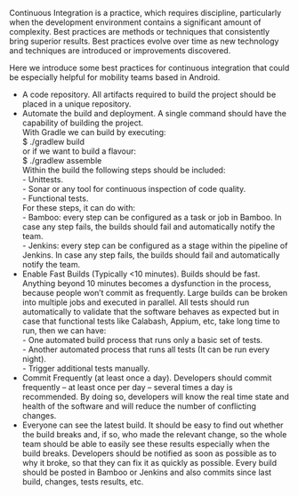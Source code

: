 Continuous Integration is a practice, which requires discipline, particularly when the development environment contains a significant amount of complexity.  Best practices are methods or techniques that consistently bring superior results. Best practices evolve over time as new technology and techniques are introduced or improvements discovered.

Here we introduce some best practices for continuous integration that could be especially helpful for mobility teams based in Android.

- A code repository. All artifacts required to build the project should be placed in a unique repository.
- Automate the build and deployment. A single command should have the capability of building the project. 
<br/> With Gradle we can build by executing: 
<br/> $ ./gradlew build
<br/> or if we want to build a flavour:
<br/> $ ./gradlew assemble<flavor>
<br/> Within the build the following steps should be included:
<br/>	- Unittests.
<br/>	- Sonar or any tool for continuous inspection of code quality.
<br/>	- Functional tests.
<br/>	For these steps, it can do with:
<br/>	- Bamboo: every step can be configured as a task or job in Bamboo. In case any step fails, the builds should fail and automatically notify the team.
<br/>   - Jenkins: every step can be configured as a stage within the pipeline of Jenkins. In case any step fails, the builds should fail and automatically notify the team.
- Enable Fast Builds (Typically <10 minutes). Builds should be fast. Anything beyond 10 minutes becomes a dysfunction in the process, because people won’t commit as frequently. Large builds can be broken into multiple jobs and executed in parallel. All tests should run automatically to validate that the software behaves as expected but in case that functional tests like Calabash, Appium, etc, take long time to run, then we can have:
<br/> - One automated build process that runs only a basic set of tests.
<br/> - Another automated process that runs all tests (It can be run every night).
<br/> - Trigger additional tests manually.
- Commit Frequently (at least once a day). Developers should commit frequently – at least once per day – several times a day is recommended.  By doing so, developers will know the real time state and health of the software and will reduce the number of conflicting changes.
- Everyone can see the latest build. It should be easy to find out whether the build breaks and, if so, who made the relevant change, so the whole team should be able to easily see these results especially when the build breaks. Developers should be notified as soon as possible as to why it broke, so that they can fix it as quickly as possible. Every build should be posted in Bamboo or Jenkins and also commits since last build, changes, tests results, etc. 
